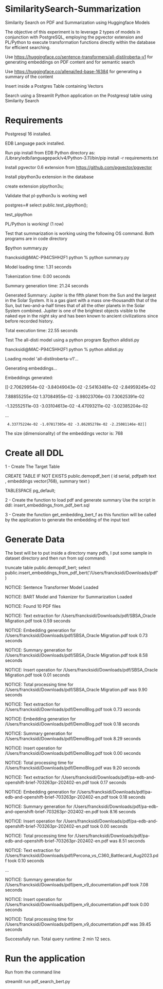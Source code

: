 # SimilaritySearch-Summarization
Similarity Search on PDF and Summarization using Huggingface Models

The objective of this experiment is to leverage 2 types of models in conjunction with PostgreSQL, employing the pgvector extension and PL/Python to execute transformation functions directly within the database for efficient searching. 

Use https://huggingface.co/sentence-transformers/all-distilroberta-v1 for generating embeddings on PDF content and for semantic search

Use https://huggingface.co/allenai/led-base-16384 for generating a summary of the content

Insert inside a Postgres Table containing Vectors

Search using a Streamlit Python application on the Postgresql table using Similarity Search

# Requirements

Postgresql 16 installed. 

EDB Language pack installed. 

Run pip install from EDB Python directory as: 
/Library/edb/languagepack/v4/Python-3.11/bin/pip install -r requirements.txt

Install pgvector 0.6 extension from https://github.com/pgvector/pgvector

Install plpython3u extension in the database

create extension plpython3u;

Validate that pl-python3u is working well

postgres=# select public.test_plpython(); 

test_plpython

PL/Python is working! (1 row)

Test that summarization is working using the following OS command. Both programs are in code directory

$python summary.py 

francksidi@MAC-P94C5HH2F1 python % python summary.py                        

Model loading time: 1.31 seconds

Tokenization time: 0.00 seconds

Summary generation time: 21.24 seconds

Generated Summary:
        Jupiter is the fifth planet from the Sun and the largest in the Solar System.                         It is a gas giant with a mass one-thousandth that of the Sun, but two-and-a-half times that of all the other planets in the Solar System combined.             Jupiter is one of the brightest objects visible to the naked eye in the night sky and has been known to ancient civilizations since before recorded history.                   

Total execution time: 22.55 seconds


Test The all-disti model using a python program 
$python alldisti.py

francksidi@MAC-P94C5HH2F1 python % python alldisti.py 

Loading model 'all-distilroberta-v1'...

Generating embeddings...

Embeddings generated:

[[-2.70629954e-02 -3.84049043e-02 -2.54163481e-02 -2.84959245e-02

   7.88855255e-02  1.37084955e-02 -3.98023706e-03  7.30625391e-02
  
  -1.32552511e-03 -3.03104613e-02 -4.47093211e-02 -3.02385204e-02



  ...

     4.33775224e-02 -1.07817305e-02 -3.86205278e-02 -2.25081146e-02]]

The size (dimensionality) of the embeddings vector is: 768




# Create all DDL 

1 - Create The Target Table 

CREATE TABLE IF NOT EXISTS public.demopdf_bert
(
    id serial,
    pdfpath text ,
    embeddings vector(768),
    summary text 
)

TABLESPACE pg_default;

2 - Create the function to load pdf and  generate summary 
Use the script in ddl: insert_embeddings_from_pdf_bert.sql

3 - Create the function get_embedding_bert_f as this function will be called by the application to generate the embedding 
of the input text 

# Generate Data

The best will be to put inside a directory many pdfs, I put some sample in dataset directory and then run from sql command: 

truncate table public.demopdf_bert;
select public.insert_embeddings_from_pdf_bert('/Users/francksidi/Downloads/pdf')

NOTICE:  Sentence Transformer Model Loaded

NOTICE:  BART Model and Tokenizer for Summarization Loaded

NOTICE:  Found 10 PDF files

NOTICE:  Text extraction for /Users/francksidi/Downloads/pdf/SBSA_Oracle Migration.pdf took 0.59 seconds

NOTICE:  Embedding generation for /Users/francksidi/Downloads/pdf/SBSA_Oracle Migration.pdf took 0.73 seconds

NOTICE:  Summary generation for /Users/francksidi/Downloads/pdf/SBSA_Oracle Migration.pdf took 8.58 seconds

NOTICE:  Insert operation for /Users/francksidi/Downloads/pdf/SBSA_Oracle Migration.pdf took 0.01 seconds

NOTICE:  Total processing time for /Users/francksidi/Downloads/pdf/SBSA_Oracle Migration.pdf was 9.90 seconds

NOTICE:  Text extraction for /Users/francksidi/Downloads/pdf/DemoBlog.pdf took 0.73 seconds

NOTICE:  Embedding generation for /Users/francksidi/Downloads/pdf/DemoBlog.pdf took 0.18 seconds

NOTICE:  Summary generation for /Users/francksidi/Downloads/pdf/DemoBlog.pdf took 8.29 seconds

NOTICE:  Insert operation for /Users/francksidi/Downloads/pdf/DemoBlog.pdf took 0.00 seconds

NOTICE:  Total processing time for /Users/francksidi/Downloads/pdf/DemoBlog.pdf was 9.20 seconds

NOTICE:  Text extraction for /Users/francksidi/Downloads/pdf/pa-edb-and-openshift-brief-703263pr-202402-en.pdf took 0.17 seconds

NOTICE:  Embedding generation for /Users/francksidi/Downloads/pdf/pa-edb-and-openshift-brief-703263pr-202402-en.pdf took 0.18 seconds

NOTICE:  Summary generation for /Users/francksidi/Downloads/pdf/pa-edb-and-openshift-brief-703263pr-202402-en.pdf took 8.16 seconds

NOTICE:  Insert operation for /Users/francksidi/Downloads/pdf/pa-edb-and-openshift-brief-703263pr-202402-en.pdf took 0.00 seconds

NOTICE:  Total processing time for /Users/francksidi/Downloads/pdf/pa-edb-and-openshift-brief-703263pr-202402-en.pdf was 8.51 seconds

NOTICE:  Text extraction for /Users/francksidi/Downloads/pdf/Percona_vs_C360_Battlecard_Aug2023.pdf took 0.10 seconds

...

NOTICE:  Summary generation for /Users/francksidi/Downloads/pdf/pem_v9_documentation.pdf took 7.08 seconds

NOTICE:  Insert operation for /Users/francksidi/Downloads/pdf/pem_v9_documentation.pdf took 0.00 seconds

NOTICE:  Total processing time for /Users/francksidi/Downloads/pdf/pem_v9_documentation.pdf was 39.45 seconds


Successfully run. Total query runtime: 2 min 12 secs.

# Run the application 

Run from the command line 

streamlit run pdf_search_bert.py






